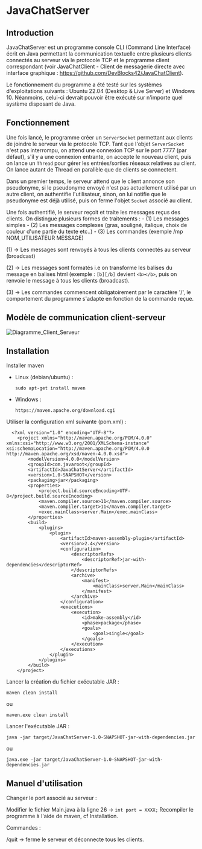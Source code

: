 # JavaChatServer

## Introduction
JavaChatServer est un programme console CLI (Command Line Interface) écrit en Java permettant la communication textuelle entre plusieurs clients connectés au serveur via le protocole TCP et le programme client correspondant (voir JavaChatClient - Client de messagerie directe avec interface graphique : https://github.com/DevBlocks42/JavaChatClient).

Le fonctionnement du programme a été testé sur les systèmes d'exploitations suivants : Ubuntu 22.04 (Desktop & Live Server) et Windows 10. Néanmoins, celui-ci devrait pouvoir être exécuté sur n'importe quel système disposant de Java.

## Fonctionnement

Une fois lancé, le programme créer un `ServerSocket` permettant aux clients de joindre le serveur via le protocole TCP. Tant que l'objet `ServerSocket` n'est pas interrompu, on attend une connexion TCP sur le port 7777 (par défaut), s'il y a une connexion entrante, on accepte le nouveau client, puis on lance un `Thread` pour gérer les entrées/sorties réseaux relatives au client. On lance autant de Thread en parallèle que de clients se connectent. 

Dans un premier temps, le serveur attend que le client annonce son pseudonyme, si le pseudonyme envoyé n'est pas actuellement utilisé par un autre client, on authentifie l'utilisateur, sinon, on lui notifie que le pseudonyme est déjà utilisé, puis on ferme l'objet `Socket` associé au client.

  Une fois authentifié, le serveur reçoit et traite les messages reçus des clients. On distingue plusieurs formes de traitements : 
    - (1) Les messages simples 
    - (2) Les messages complexes (gras, souligné, italique, choix de couleur d'une partie du texte etc..) 
    - (3) Les commandes (exemple /mp NOM_UTILISATEUR MESSAGE)


  (1) -> Les messages sont renvoyés à tous les clients connectés au serveur (broadcast)


  (2) -> Les messages sont formatés i.e on transforme les balises du message en balises html (exemple : `[b][/b]` devient `<b></b>`, puis on renvoie le message à tous les clients (broadcast).


  (3) -> Les commandes commencent obligatoirement par le caractère '/', le comportement du programme s'adapte en fonction de la commande reçue.

## Modèle de communication client-serveur

![Diagramme_Client_Serveur](https://github.com/DevBlocks42/JavaChatServer/assets/136115859/13126ae9-5daf-423e-805a-dbaa5f8ad07e)


## Installation 
 
Installer maven

- Linux (debian/ubuntu) :

  ```sudo apt-get install maven```
  
- Windows : 

  ```https://maven.apache.org/download.cgi```

    
Utiliser la configuration xml suivante (pom.xml) :

```
  <?xml version="1.0" encoding="UTF-8"?>
    <project xmlns="http://maven.apache.org/POM/4.0.0" xmlns:xsi="http://www.w3.org/2001/XMLSchema-instance" xsi:schemaLocation="http://maven.apache.org/POM/4.0.0 http://maven.apache.org/xsd/maven-4.0.0.xsd">
        <modelVersion>4.0.0</modelVersion>
        <groupId>com.javaroot</groupId>
        <artifactId>JavaChatServer</artifactId>
        <version>1.0-SNAPSHOT</version>
        <packaging>jar</packaging>
        <properties>
            <project.build.sourceEncoding>UTF-8</project.build.sourceEncoding>
            <maven.compiler.source>11</maven.compiler.source>
            <maven.compiler.target>11</maven.compiler.target>
            <exec.mainClass>server.Main</exec.mainClass>
        </properties>
        <build>
            <plugins>
                <plugin>
                    <artifactId>maven-assembly-plugin</artifactId>
                    <version>2.4</version>
                    <configuration>
                        <descriptorRefs>
                            <descriptorRef>jar-with-dependencies</descriptorRef>
                        </descriptorRefs>
                        <archive>
                            <manifest>
                                <mainClass>server.Main</mainClass>
                            </manifest>
                        </archive>
                    </configuration>
                    <executions>
                        <execution>
                            <id>make-assembly</id>
                            <phase>package</phase>
                            <goals>
                                <goal>single</goal>
                            </goals>
                        </execution>
                    </executions>
                </plugin>
            </plugins>
        </build>
    </project>

```

Lancer la création du fichier exécutable JAR :

    maven clean install
  
ou
  
    maven.exe clean install
  
Lancer l'exécutable JAR : 
 
    java -jar target/JavaChatServer-1.0-SNAPSHOT-jar-with-dependencies.jar
  
ou
  
    java.exe -jar target/JavaChatServer-1.0-SNAPSHOT-jar-with-dependencies.jar

## Manuel d'utilisation

Changer le port associé au serveur : 

Modifier le fichier Main.java à la ligne 26 -> `int port = XXXX;`
Recompiler le programme à l'aide de maven, cf Installation.

Commandes : 

/quit -> ferme le serveur et déconnecte tous les clients.



